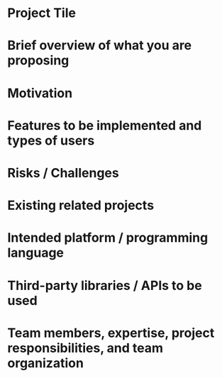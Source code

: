 # Project Tile

# Brief overview of what you are proposing

# Motivation

# Features to be implemented and types of users

# Risks / Challenges

# Existing related projects

# Intended platform / programming language

# Third-party libraries / APIs to be used

# Team members, expertise, project responsibilities, and team organization
